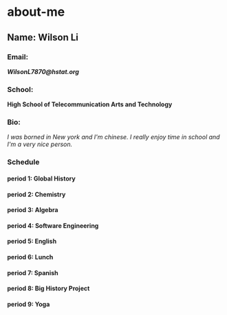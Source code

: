 # about-me 
## Name: Wilson Li

### Email:
**_WilsonL7870@hstat.org_**

### School: 
**High School of Telecommunication Arts and Technology**

### Bio:
_I was borned in New york and I'm chinese. I really enjoy time in school and I'm a very nice person._

### Schedule

#### period 1: Global History

#### period 2: Chemistry

#### period 3: Algebra

#### period 4: Software Engineering

#### period 5: English

#### period 6: Lunch

#### period 7: Spanish

#### period 8: Big History Project

#### period 9: Yoga